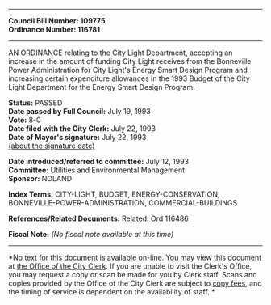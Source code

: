 * * * * *  
  
**Council Bill Number: [](#h0)[](#h2)109775**   
**Ordinance Number: 116781**  
  
* * * * *  
  
AN ORDINANCE relating to the City Light Department, accepting an increase in the amount of funding City Light receives from the Bonneville Power Administration for City Light's Energy Smart Design Program and increasing certain expenditure allowances in the 1993 Budget of the City Light Department for the Energy Smart Design Program.  
  
**Status:** PASSED   
**Date passed by Full Council:** July 19, 1993   
**Vote:** 8-0   
**Date filed with the City Clerk:** July 22, 1993   
**Date of Mayor's signature:** July 22, 1993   
[(about the signature date)](/~public/approvaldate.htm)   
  
  
**Date introduced/referred to committee:** July 12, 1993   
**Committee:** Utilities and Environmental Management   
**Sponsor:** NOLAND   
  
**Index Terms:** CITY-LIGHT, BUDGET, ENERGY-CONSERVATION, BONNEVILLE-POWER-ADMINISTRATION, COMMERCIAL-BUILDINGS  
  
**References/Related Documents:** Related: Ord 116486  
  
**Fiscal Note:** *(No fiscal note available at this time)*  
  
* * * * *  
  
*No text for this document is available on-line. You may view this document at [the Office of the City Clerk](http://www.seattle.gov/leg/clerk/contactUs.htm). If you are unable to visit the Clerk's Office, you may request a copy or scan be made for you by Clerk staff. Scans and copies provided by the Office of the City Clerk are subject to [copy fees](http://clerk.seattle.gov/~public/clerkfees.htm), and the timing of service is dependent on the availability of staff. *  
  
  

